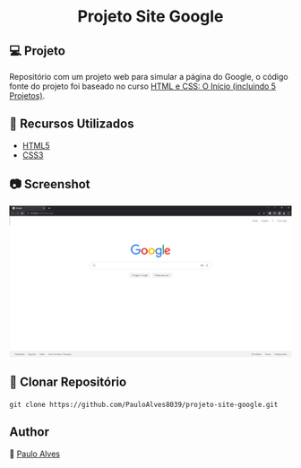 <h1 align="center">Projeto Site Google</h1>

## :computer: Projeto
Repositório com um projeto web para simular a página do Google, o código fonte do projeto foi baseado no curso [HTML e CSS: O Início (incluindo 5 Projetos)](https://www.udemy.com/course/html-e-css-o-inicio/).

## :wrench: Recursos Utilizados
- [HTML5](https://www.w3schools.com/html/)
- [CSS3](https://www.w3schools.com/css/)

## :camera: Screenshot

<p align="center"> <img src="https://raw.githubusercontent.com/PauloAlves8039/projeto-site-google/d29244fbbfe3e12a6ecff0e559b3a497fbef8cac/assets/img/screenshot.png" /> </p>

## :floppy_disk: Clonar Repositório

`git clone https://github.com/PauloAlves8039/projeto-site-google.git`

## Author

:boy: [Paulo Alves](https://github.com/PauloAlves8039)

